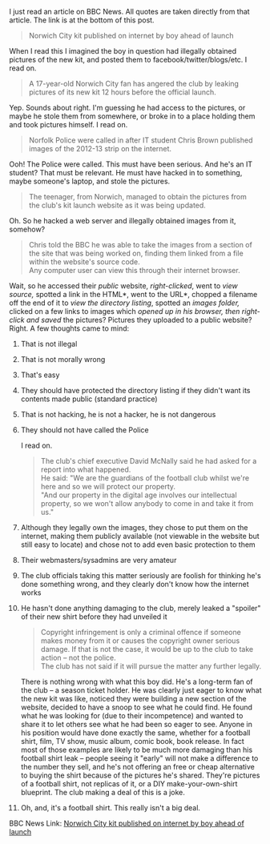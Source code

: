 I just read an article on BBC News. All quotes are taken directly from that article. The link is at
the bottom of this post.

> Norwich City kit published on internet by boy ahead of launch

When I read this I imagined the boy in question had illegally obtained pictures of the new kit, and
posted them to facebook/twitter/blogs/etc. I read on.

> A 17-year-old Norwich City fan has angered the club by leaking pictures of its new kit 12 hours
> before the official launch.

Yep. Sounds about right. I'm guessing he had access to the pictures, or maybe he stole them from
somewhere, or broke in to a place holding them and took pictures himself. I read on.

> Norfolk Police were called in after IT student Chris Brown published images of the 2012-13 strip
> on the internet.

Ooh! The Police were called. This must have been serious. And he's an IT student? That must be
relevant. He must have hacked in to something, maybe someone's laptop, and stole the pictures.

> The teenager, from Norwich, managed to obtain the pictures from the club's kit launch website as
> it was being updated.

Oh. So he hacked a web server and illegally obtained images from it, somehow?

> Chris told the BBC he was able to take the images from a section of the site that was being worked
> on, finding them linked from a file within the website's source code.  
> Any computer user can view this through their internet browser.

Wait, so he accessed their *public* website, *right-clicked*, went to *view source,* spotted a
link in the HTML*, went to the URL*, chopped a filename off the end of it to *view the directory
listing*, spotted an *images folder,* clicked on a few links to images which *opened up in his
browser, then* *right-click and saved* the pictures? Pictures they uploaded to a public website?
Right. A few thoughts came to mind:

1. That is not illegal

2. That is not morally wrong

3. That's easy

4. They should have protected the directory listing if they didn't want its contents made public
(standard practice)

5. That is not hacking, he is not a hacker, he is not dangerous

6. They should not have called the Police

    I read on.

    > The club's chief executive David McNally said he had asked for a report into what happened.  
    > He said: "We are the guardians of the football club whilst we're here and so we will protect our
    > property.  
    > "And our property in the digital age involves our intellectual property, so we won't allow anybody
    > to come in and take it from us."

7. Although they legally own the images, they chose to put them on the internet, making them
publicly available (not viewable in the website but still easy to locate) and chose not to add even
basic protection to them

8. Their webmasters/sysadmins are very amateur

9. The club officials taking this matter seriously are foolish for thinking he's done something
wrong, and they clearly don't know how the internet works

10. He hasn't done anything damaging to the club, merely leaked a "spoiler" of their new shirt
before they had unveiled it

    > Copyright infringement is only a criminal offence if someone makes money from it or causes the
    > copyright owner serious damage. If that is not the case, it would be up to the club to take action
    > – not the police.  
    > The club has not said if it will pursue the matter any further legally.

    There is nothing wrong with what this boy did. He's a long-term fan of the club – a season ticket
    holder. He was clearly just eager to know what the new kit was like, noticed they were building a
    new section of the website, decided to have a snoop to see what he could find. He found what he was
    looking for (due to their incompetence) and wanted to share it to let others see what he had been so
    eager to see. Anyone in his position would have done exactly the same, whether for a football shirt,
    film, TV show, music album, comic book, book release. In fact most of those examples are likely to
    be much more damaging than his football shirt leak – people seeing it "early" will not make a
    difference to the number they sell, and he's not offering an free or cheap alternative to buying the
    shirt because of the pictures he's shared. They're pictures of a football shirt, not replicas of it,
    or a DIY make-your-own-shirt blueprint. The club making a deal of this is a joke.

11. Oh, and, it's a football shirt. This really isn't a big deal.

BBC News Link: [Norwich City kit published on internet by boy ahead of
launch](http://www.bbc.co.uk/news/uk-england-norfolk-17767236)
